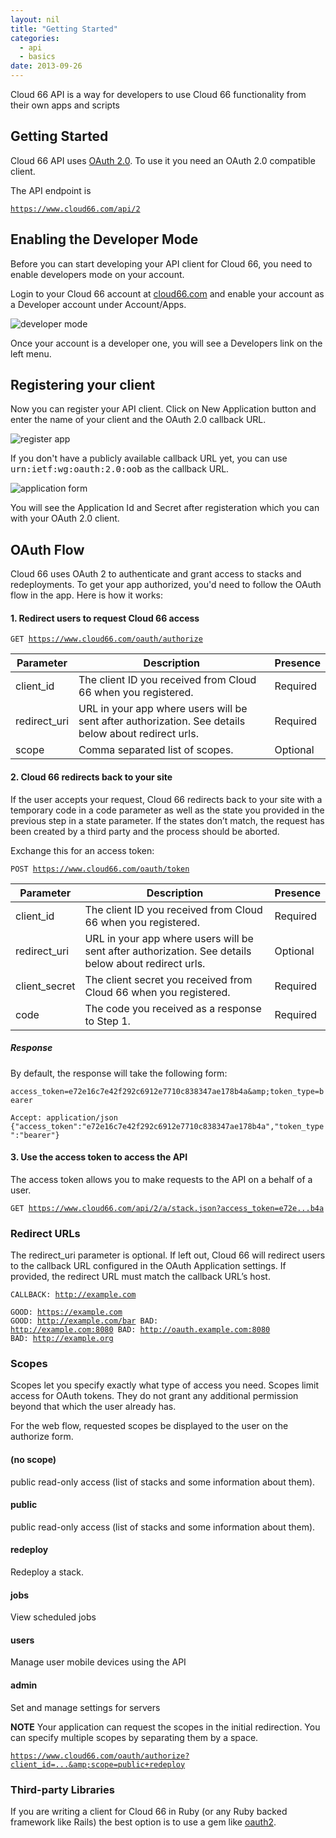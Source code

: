```yaml
---
layout: nil
title: "Getting Started"
categories:
  - api
  - basics
date: 2013-09-26
---
```


<p class="lead">Cloud 66 API is a way for developers to use Cloud 66 functionality from their own apps and scripts</p>

## Getting Started
Cloud 66 API uses [OAuth 2.0](http://oauth.net/2/). To use it you need an OAuth 2.0 compatible client.

The API endpoint is 

<code>https://www.cloud66.com/api/2</code>

## Enabling the Developer Mode
Before you can start developing your API client for Cloud 66, you need to enable developers mode on your account.

Login to your Cloud 66 account at [cloud66.com](http://www.cloud66.com) and enable your account as a Developer account under Account/Apps.

![developer mode](http://cdn.cloud66.com.s3.amazonaws.com/images/help/enable_developer_mode.png)

Once your account is a developer one, you will see a Developers link on the left menu.

## Registering your client
Now you can register your API client. Click on New Application button and enter the name of your client and the OAuth 2.0 callback URL.

![register app](http://cdn.cloud66.com.s3.amazonaws.com/images/help/add_new_application.png)

<p>If you don't have a publicly available callback URL yet, you can use <kbd>urn:ietf:wg:oauth:2.0:oob</kbd> as the callback URL.</p>

![application form](http://cdn.cloud66.com.s3.amazonaws.com/images/help/new_app_form.png)

You will see the Application Id and Secret after registeration which you can with your OAuth 2.0 client.

## OAuth Flow
Cloud 66 uses OAuth 2 to authenticate and grant access to stacks and redeployments.
To get your app authorized, you'd need to follow the OAuth flow in the app. Here is how it works:

#### 1. Redirect users to request Cloud 66 access
<code>GET https://www.cloud66.com/oauth/authorize</code>

<table class='table table-bordered table-striped'>
	<thead>
		<tr>
			<th>Parameter</th>
			<th>Description</th>
			<th>Presence</th>
		</tr>
	</thead>
	<tbody>
		<tr>
			<td>client_id</td>
			<td>The client ID you received from Cloud 66 when you registered.</td>
			<td><span class='label label-important'>Required</span></td>
		</tr>
		<tr>
			<td>redirect_uri</td>
			<td>URL in your app where users will be sent after authorization. See details below about redirect urls.</td>
			<td><span class='label label-important'>Required</span></td>
		</tr>
		<tr>
			<td>scope</td>
			<td>Comma separated list of scopes.</td>
			<td><span class='label'>Optional</span></td>
		</tr>
	</tbody>
</table>

#### 2. Cloud 66 redirects back to your site
If the user accepts your request, Cloud 66 redirects back to your site with a temporary code in a code parameter as well as the state you provided in the previous step in a state parameter. If the states don’t match, the request has been created by a third party and the process should be aborted.

Exchange this for an access token:

<code>POST https://www.cloud66.com/oauth/token</code>

<table class='table table-bordered table-striped'>
	<thead>
		<tr>
			<th>Parameter</th>
			<th>Description</th>
			<th>Presence</th>
		</tr>
	</thead>
	<tbody>
		<tr>
			<td>client_id</td>
			<td>The client ID you received from Cloud 66 when you registered.</td>
			<td><span class='label label-important'>Required</span></td>
		</tr>
		<tr>
			<td>redirect_uri</td>
			<td>URL in your app where users will be sent after authorization. See details below about redirect urls.</td>
			<td><span class='label'>Optional</span></td>
		</tr>
		<tr>
			<td>client_secret</td>
			<td>The client secret you received from Cloud 66 when you registered.</td>
			<td><span class='label label-important'>Required</span></td>
		</tr>
		<tr>
			<td>code</td>
			<td>The code you received as a response to Step 1.</td>
			<td><span class='label label-important'>Required</span></td>
		</tr>
	</tbody>
</table>

##### Response
By default, the response will take the following form:

`access_token=e72e16c7e42f292c6912e7710c838347ae178b4a&amp;token_type=bearer`

<code>Accept: application/json
{"access\_token":"e72e16c7e42f292c6912e7710c838347ae178b4a","token\_type":"bearer"}</code>

#### 3. Use the access token to access the API
The access token allows you to make requests to the API on a behalf of a user.

<code>GET https://www.cloud66.com/api/2/a/stack.json?access_token=e72e...b4a</code>

### Redirect URLs
The redirect_uri parameter is optional. If left out, Cloud 66 will redirect users to the callback URL configured in the OAuth Application settings. If provided, the redirect URL must match the callback URL’s host.

<code>CALLBACK: http://example.com</code>
	
<code>GOOD: https://example.com
GOOD: http://example.com/bar
BAD:  http://example.com:8080
BAD:  http://oauth.example.com:8080
BAD:  http://example.org</code>

### Scopes

Scopes let you specify exactly what type of access you need. Scopes limit access for OAuth tokens. They do not grant any additional permission beyond that which the user already has.

For the web flow, requested scopes be displayed to the user on the authorize form.

#### (no scope)
public read-only access (list of stacks and some information about them).

#### public
public read-only access (list of stacks and some information about them).

#### redeploy
Redeploy a stack.

#### jobs
View scheduled jobs

#### users
Manage user mobile devices using the API

#### admin
Set and manage settings for servers

<strong>NOTE</strong>
Your application can request the scopes in the initial redirection. You can specify multiple scopes by separating them by a space.

<code>https://www.cloud66.com/oauth/authorize?client_id=...&amp;scope=public+redeploy</code>

### Third-party Libraries
If you are writing a client for Cloud 66 in Ruby (or any Ruby backed framework like Rails) the best option is to use a gem like [oauth2](https://github.com/intridea/oauth2).
